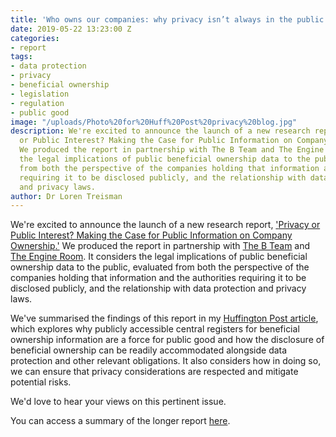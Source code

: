 ```yaml
---
title: 'Who owns our companies: why privacy isn’t always in the public interest'
date: 2019-05-22 13:23:00 Z
categories:
- report
tags:
- data protection
- privacy
- beneficial ownership
- legislation
- regulation
- public good
image: "/uploads/Photo%20for%20Huff%20Post%20privacy%20blog.jpg"
description: We're excited to announce the launch of a new research report, 'Privacy
  or Public Interest? Making the Case for Public Information on Company Ownership.'
  We produced the report in partnership with The B Team and The Engine Room.  It considers
  the legal implications of public beneficial ownership data to the public, evaluated
  from both the perspective of the companies holding that information and the authorities
  requiring it to be disclosed publicly, and the relationship with data protection
  and privacy laws.
author: Dr Loren Treisman
---
```


We're excited to announce the launch of a new research report, ['](https://manage.siteleaf.com/documents/5c9bbe0928cf9a49acdce5ed/edit)[Privacy or Public Interest? Making the Case for Public Information on Company Ownership](https://www.openownership.org/uploads/oo-data-protection-and-privacy.pdf)[.'](https://manage.siteleaf.com/documents/5c9bbe0928cf9a49acdce5ed/edit) We produced the report in partnership with [The B Team](http://www.bteam.org/) and [The Engine Room](https://www.theengineroom.org/).  It considers the legal implications of public beneficial ownership data to the public, evaluated from both the perspective of the companies holding that information and the authorities requiring it to be disclosed publicly, and the relationship with data protection and privacy laws.

We've summarised the findings of this report in my [Huffington Post article](http://), which explores why publicly accessible central registers for beneficial ownership information are a force for public good and how the disclosure of beneficial ownership can be readily accommodated alongside data protection and other relevant obligations. It also considers how in doing so, we can ensure that privacy considerations are respected and mitigate potential risks.

We'd love to hear your views on this pertinent issue.

You can access a summary of the longer report [here](https://www.openownership.org/uploads/oo-briefing-privacy-report-summary-2019-03.pdf).